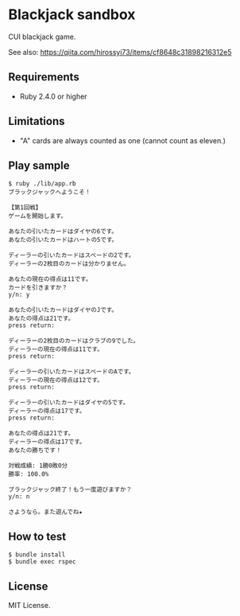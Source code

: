 # Blackjack sandbox

CUI blackjack game.

See also: https://qiita.com/hirossyi73/items/cf8648c31898216312e5

## Requirements

- Ruby 2.4.0 or higher

## Limitations

- "A" cards are always counted as one (cannot count as eleven.)

## Play sample

```
$ ruby ./lib/app.rb
ブラックジャックへようこそ！

【第1回戦】
ゲームを開始します。

あなたの引いたカードはダイヤの6です。
あなたの引いたカードはハートの5です。

ディーラーの引いたカードはスペードの2です。
ディーラーの2枚目のカードは分かりません。

あなたの現在の得点は11です。
カードを引きますか？
y/n: y

あなたの引いたカードはダイヤのJです。
あなたの得点は21です。
press return: 

ディーラーの2枚目のカードはクラブの9でした。
ディーラーの現在の得点は11です。
press return: 

ディーラーの引いたカードはスペードのAです。
ディーラーの現在の得点は12です。
press return: 

ディーラーの引いたカードはダイヤの5です。
ディーラーの得点は17です。
press return: 

あなたの得点は21です。
ディーラーの得点は17です。
あなたの勝ちです！

対戦成績: 1勝0敗0分
勝率: 100.0%

ブラックジャック終了！もう一度遊びますか？
y/n: n

さようなら。また遊んでね★
```

## How to test

```
$ bundle install
$ bundle exec rspec
```

## License

MIT License.
